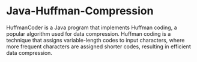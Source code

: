 # Java-Huffman-Compression
HuffmanCoder is a Java program that implements Huffman coding, a popular algorithm used for data compression. Huffman coding is a technique that assigns variable-length codes to input characters, where more frequent characters are assigned shorter codes, resulting in efficient data compression.
